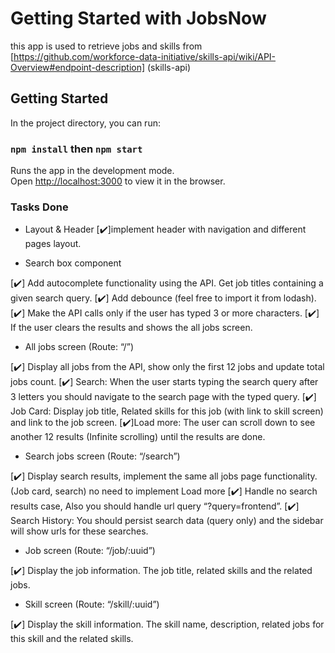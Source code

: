 # Getting Started with JobsNow

this app is used to retrieve jobs and skills from [https://github.com/workforce-data-initiative/skills-api/wiki/API-Overview#endpoint-description] (skills-api)

## Getting Started

In the project directory, you can run:

### `npm install` then `npm start`

Runs the app in the development mode.\
Open [http://localhost:3000](http://localhost:3000) to view it in the browser.


### Tasks Done

- Layout & Header
[✔️]implement header with navigation and different pages layout.


- Search box component

[✔️] Add autocomplete functionality using the API. Get job titles containing a given search query.
[✔️] Add debounce (feel free to import it from lodash).
[✔️] Make the API calls only if the user has typed 3 or more characters.
[✔️] If the user clears the results and shows the all jobs screen.


- All jobs screen (Route: “/”)
  
[✔️] Display all jobs from the API, show only the first 12 jobs and update total jobs count.
[✔️] Search: When the user starts typing the search query after 3 letters you should navigate to the
search page with the typed query.
[✔️] Job Card: Display job title, Related skills for this job (with link to skill screen) and link to the job
screen.
[✔️]Load more: The user can scroll down to see another 12 results (Infinite scrolling) until the
results are done.

- Search jobs screen (Route: “/search”)
  
[✔️] Display search results, implement the same all jobs page functionality. (Job card, search) no
need to implement Load more
[✔️] Handle no search results case, Also you should handle url query “?query=frontend”.
[✔️] Search History: You should persist search data (query only) and the sidebar will show urls for
these searches.


- Job screen (Route: “/job/:uuid”)
 
[✔️] Display the job information. The job title, related skills and the related jobs.


- Skill screen (Route: “/skill/:uuid”)
  
[✔️] Display the skill information. The skill name, description, related jobs for this skill and the related
skills.



